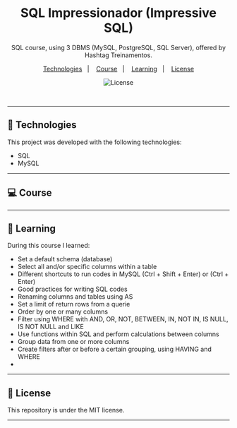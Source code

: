 <h1 align="center">SQL Impressionador (Impressive SQL)</h1>

<p align="center"> 
SQL course, using 3 DBMS (MySQL, PostgreSQL, SQL Server), offered by Hashtag Treinamentos.<br/>
</p>

<p align="center"> 
<a href="#-technology">Technologies</a>&nbsp;&nbsp;&nbsp;|&nbsp;&nbsp;&nbsp; 
<a href="#-course">Course</a>&nbsp;&nbsp;&nbsp;|&nbsp;&nbsp;&nbsp; 
<a href="#-learning">Learning</a>&nbsp;&nbsp;&nbsp;|&nbsp;&nbsp;&nbsp; 
<a href="#-license">License</a>
</p>

<p align="center">
<img alt="License" src="https://img.shields.io/static/v1?label=license&message=MIT&color=49AA26&labelColor=000000">
</p>

<br>

---
## 🚀 Technologies

This project was developed with the following technologies:

- SQL
- MySQL

---
## 💻 Course

---
## 📑 Learning

During this course I learned:
- Set a default schema (database)
- Select all and/or specific columns within a table 
- Different shortcuts to run codes in MySQL (Ctrl + Shift + Enter) or (Ctrl + Enter)
- Good practices for writing SQL codes
- Renaming columns and tables using AS
- Set a limit of return rows from a querie
- Order by one or many columns
- Filter using WHERE with AND, OR, NOT, BETWEEN, IN, NOT IN, IS NULL, IS NOT NULL and LIKE
- Use functions within SQL and perform calculations between columns
- Group data from one or more columns
- Create filters after or before a certain grouping, using HAVING and WHERE
- 

---
## 📝 License

This repository is under the MIT license.

---